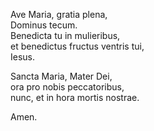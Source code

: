 Ave Maria, gratia plena,  
Dominus tecum.  
Benedicta tu in mulieribus,  
et benedictus fructus ventris tui,  
Iesus.

Sancta Maria, Mater Dei,  
ora pro nobis peccatoribus,  
nunc, et in hora mortis nostrae. 

Amen.
